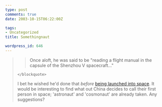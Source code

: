 ```yaml
---
type: post
comments: true
date: 2003-10-15T06:22:00Z

tags:
- Uncategorized
title: Somethingnaut

wordpress_id: 646
---
```


<blockquote>
		
> 
> Once aloft, he was said to be "reading a flight manual in the capsule of the Shenzhou V spacecraft…"
> 
> 
	</blockquote>



	

I bet he wished he'd done that _before_ [being launched into space](http://news.bbc.co.uk/1/hi/world/asia-pacific/3192330.stm). It would be interesting to find what out China decides to call their first person in space; 'astronaut' and 'cosmonaut' are already taken. Any suggestions?
